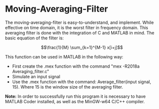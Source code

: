 # Moving-Averaging-Filter
The moving-averaging-filter is easy-to-understand, and implement. While effective
on time domain, it is the worst filter in frequency domain. This averaging filter is
done with the integration of C and MATLAB in mind. The basic equation of the filter
is:

```math
\frac{1}{M} \sum_{k=1}^{M-1} x[i+j]
```


This function can be used in MATLAB in the following way:
- First create the .mex function with the command "mex -R2018a Averaging_filter.c"
- Simulate an input signal
- Use the .mex function with the command: Average_filter(input signal, 15). Where
  15 is the window size of the averaging filter.

**Note:** In order to successfully run this program it is necessary to have MATLAB Coder
installed, as well as the MinGW-w64 C/C++ compiler.
